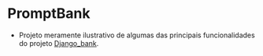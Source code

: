 # PromptBank
* Projeto meramente ilustrativo de algumas das principais funcionalidades do projeto <a href="https://github.com/ErnestoTSantos/Django_Bank" target="_blank">Django_bank</a>.
